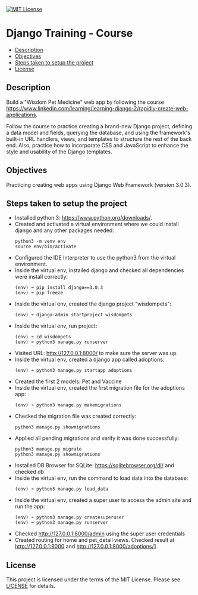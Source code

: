 [![MIT License](https://img.shields.io/badge/License-MIT-green.svg)](LICENSE.md)

# Django Training - Course

* [Description](#description)
* [Objectives](#objectives)
* [Steps taken to setup the project](#steps-taken-to-setup-the-project)
* [License](#license)

## Description
Build a "Wisdom Pet Medicine" web app by following the course https://www.linkedin.com/learning/learning-django-2/rapidly-create-web-applications.

Follow the course to practice creating a brand-new Django project, defining a data model and fields, querying the 
database, and using the framework's built-in URL handlers, views, and templates to structure the rest of the back end. 
Also, practice how to incorporate CSS and JavaScript to enhance the style and usability of the Django templates.

## Objectives
Practicing creating web apps using Django Web Framework (version 3.0.3).

## Steps taken to setup the project
- Installed python 3: https://www.python.org/downloads/.
- Created and activated a virtual environment where we could install django and any other packages needed:
    ```
    python3 -m venv env
    source env/bin/activate
    ```
- Configured the IDE Interpreter to use the python3 from the virtual environment. 
- Inside the virtual env, installed django and checked all dependencies were install correctly:
    ```
    (env) ➜ pip install django==3.0.3
    (env) ➜ pip freeze
    ```
- Inside the virtual env, created the django project "wisdompets":
    ```
    (env) ➜ django-admin startproject wisdompets
    ```
- Inside the virtual env, run project:
    ```
    (env) ➜ cd wisdompets
    (env) ➜ python3 manage.py runserver
    ```
- Visited URL: http://127.0.0.1:8000/ to make sure the server was up.
- Inside the virtual env, created a django app called adoptions:
    ```
    (env) ➜ python3 manage.py startapp adoptions
    ```
- Created the first 2 models: Pet and Vaccine
- Inside the virtual env, created the first migration file for the adoptions app:
   ```
   (env) ➜ python3 manage.py makemigrations
   ```
- Checked the migration file was created correctly:
  ```
  python3 manage.py showmigrations
  ```
- Applied all pending migrations and verify it was done successfully:
  ```
  python3 manage.py migrate
  python3 manage.py showmigrations
  ```
- Installed DB Browser for SQLite: https://sqlitebrowser.org/dl/ and checked db
- Inside the virtual env, run the command to load data into the database:
   ```
   (env) ➜ python3 manage.py load_data
   ```
- Inside the virtual env, created a super user to access the admin site and run the app:
   ```
   (env) ➜ python3 manage.py createsuperuser
   (env) ➜ python3 manage.py runserver
   ```
- Checked http://127.0.0.1:8000/admin using the super user credentials
- Created routing for home and pet_detail views. 
Checked result at http://127.0.0.1:8000 and http://127.0.0.1:8000/adoptions/1 
  
## License
This project is licensed under the terms of the MIT License.
Please see [LICENSE](LICENSE.md) for details.
